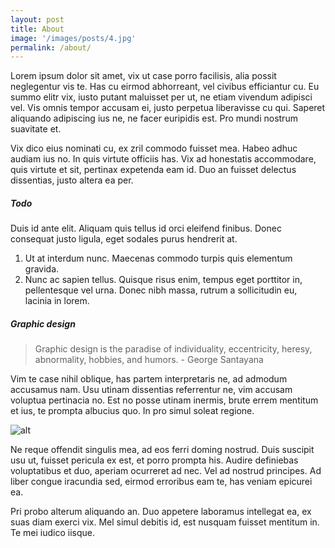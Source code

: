 ```yaml
---
layout: post
title: About
image: '/images/posts/4.jpg'
permalink: /about/
---
```


Lorem ipsum dolor sit amet, vix ut case porro facilisis, alia possit neglegentur vis te. Has cu eirmod abhorreant, vel civibus efficiantur cu. Eu summo elitr vix, iusto putant maluisset per ut, ne etiam vivendum adipisci vel. Vis omnis tempor accusam ei, justo perpetua liberavisse cu qui. Saperet aliquando adipiscing ius ne, ne facer euripidis est. Pro mundi nostrum suavitate et.

Vix dico eius nominati cu, ex zril commodo fuisset mea. Habeo adhuc audiam ius no. In quis virtute officiis has. Vix ad honestatis accommodare, quis virtute et sit, pertinax expetenda eam id. Duo an fuisset delectus dissentias, justo altera ea per.

##### Todo

Duis id ante elit. Aliquam quis tellus id orci eleifend finibus. Donec consequat justo ligula, eget sodales purus hendrerit at.

1. Ut at interdum nunc. Maecenas commodo turpis quis elementum gravida.
2. Nunc ac sapien tellus. Quisque risus enim, tempus eget porttitor in, pellentesque vel urna.
    Donec nibh massa, rutrum a sollicitudin eu,
lacinia in lorem.

##### Graphic design

> Graphic design is the paradise of individuality, eccentricity, heresy, abnormality, hobbies, and humors. - George Santayana

Vim te case nihil oblique, has partem interpretaris ne, ad admodum accusamus nam. Usu utinam dissentias referrentur ne, vim accusam voluptua pertinacia no. Est no posse utinam inermis, brute errem mentitum et ius, te prompta albucius quo. In pro simul soleat regione.

![alt](https://images.unsplash.com/photo-1433785567155-bf5530cab72c?ixlib=rb-0.3.5&q=80&fm=jpg&crop=entropy&w=1080&fit=max&s=1348aea714b9493fa61a09a8c01113e6)

Ne reque offendit singulis mea, ad eos ferri doming nostrud. Duis suscipit usu ut, fuisset pericula ex est, et porro prompta his. Audire definiebas voluptatibus et duo, aperiam ocurreret ad nec. Vel ad nostrud principes. Ad liber congue iracundia sed, eirmod erroribus eam te, has veniam epicurei ea.

Pri probo alterum aliquando an. Duo appetere laboramus intellegat ea, ex suas diam exerci vix. Mel simul debitis id, est nusquam fuisset mentitum in. Te mei iudico iisque.

